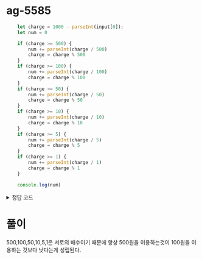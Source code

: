 # ag-5585
```javascript
    let charge = 1000 - parseInt(input[0]);
    let num = 0

    if (charge >= 500) {
        num += parseInt(charge / 500)
        charge = charge % 500
    }
    if (charge >= 100) {
        num += parseInt(charge / 100)
        charge = charge % 100
    }
    if (charge >= 50) {
        num += parseInt(charge / 50)
        charge = charge % 50
    }
    if (charge >= 10) {
        num += parseInt(charge / 10)
        charge = charge % 10
    }
    if (charge >= 5) {
        num += parseInt(charge / 5)
        charge = charge % 5
    }
    if (charge >= 1) {
        num += parseInt(charge / 1)
        charge = charge % 1
    }

    console.log(num)

```

<details>
    <summary>정답 코드</summary>
    const readline = require('readline');

const rl = readline.createInterface({
    input: process.stdin,
    output: process.stdout
});

let input = []

rl.on('line', function (line) {
    input.push(line);
}).on('close', function () {

    let charge = 1000 - parseInt(input[0]);
    let num = 0

    if (charge >= 500) {
        num += parseInt(charge / 500)
        charge = charge % 500
    }
    if (charge >= 100) {
        num += parseInt(charge / 100)
        charge = charge % 100
    }
    if (charge >= 50) {
        num += parseInt(charge / 50)
        charge = charge % 50
    }
    if (charge >= 10) {
        num += parseInt(charge / 10)
        charge = charge % 10
    }
    if (charge >= 5) {
        num += parseInt(charge / 5)
        charge = charge % 5
    }
    if (charge >= 1) {
        num += parseInt(charge / 1)
        charge = charge % 1
    }

    console.log(num)

    process.exit();

});

</details>

# 풀이
500,100,50,10,5,1은 서로의 배수이기 때문에 항상 500원을 이용하는것이 100원을 이용하는 것보다 낫다는게 성립된다. 